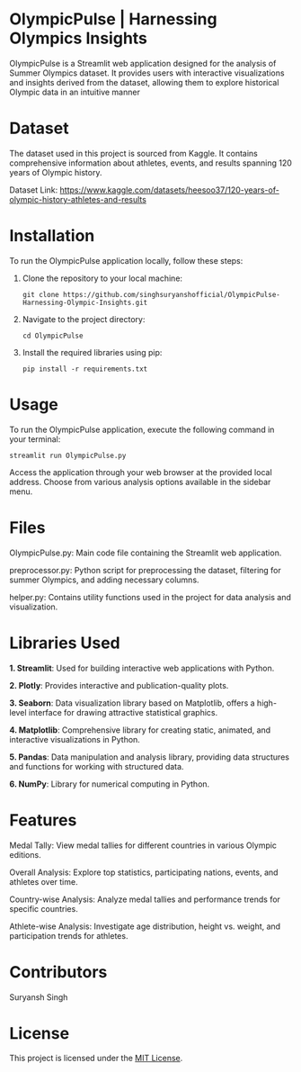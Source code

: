 # OlympicPulse | Harnessing Olympics Insights
OlympicPulse is a Streamlit web application designed for the analysis of Summer Olympics dataset. It provides users with interactive visualizations and insights derived from the dataset, allowing them to explore historical Olympic data in an intuitive manner


# Dataset
The dataset used in this project is sourced from Kaggle. It contains comprehensive information about athletes, events, and results spanning 120 years of Olympic history.

Dataset Link: https://www.kaggle.com/datasets/heesoo37/120-years-of-olympic-history-athletes-and-results

# Installation
To run the OlympicPulse application locally, follow these steps:

1. Clone the repository to your local machine:

       git clone https://github.com/singhsuryanshofficial/OlympicPulse-Harnessing-Olympic-Insights.git

2. Navigate to the project directory:

       cd OlympicPulse

3. Install the required libraries using pip:

       pip install -r requirements.txt
   
# Usage
To run the OlympicPulse application, execute the following command in your terminal:

    streamlit run OlympicPulse.py

Access the application through your web browser at the provided local address. Choose from various analysis options available in the sidebar menu.

# Files
OlympicPulse.py:  Main code file containing the Streamlit web application.

preprocessor.py: Python script for preprocessing the dataset, filtering for summer Olympics, and adding necessary columns.

helper.py: Contains utility functions used in the project for data analysis and visualization.

# Libraries Used
**1. Streamlit**: Used for building interactive web applications with Python.

**2. Plotly**: Provides interactive and publication-quality plots.

**3. Seaborn**: Data visualization library based on Matplotlib, offers a high-level interface for drawing attractive statistical graphics.

**4. Matplotlib**: Comprehensive library for creating static, animated, and interactive visualizations in Python.

**5. Pandas**: Data manipulation and analysis library, providing data structures and functions for working with structured data.

**6. NumPy**: Library for numerical computing in Python.

# Features
Medal Tally: View medal tallies for different countries in various Olympic editions.

Overall Analysis: Explore top statistics, participating nations, events, and athletes over time.

Country-wise Analysis: Analyze medal tallies and performance trends for specific countries.

Athlete-wise Analysis: Investigate age distribution, height vs. weight, and participation trends for athletes.

# Contributors
Suryansh Singh

# License
This project is licensed under the [MIT License](LICENSE).


